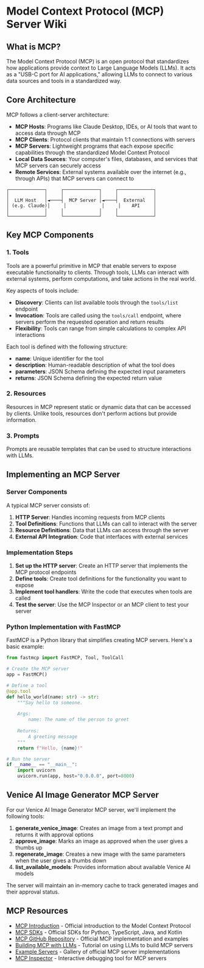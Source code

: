 # Model Context Protocol (MCP) Server Wiki

## What is MCP?

The Model Context Protocol (MCP) is an open protocol that standardizes how applications provide context to Large Language Models (LLMs). It acts as a "USB-C port for AI applications," allowing LLMs to connect to various data sources and tools in a standardized way.

## Core Architecture

MCP follows a client-server architecture:

- **MCP Hosts**: Programs like Claude Desktop, IDEs, or AI tools that want to access data through MCP
- **MCP Clients**: Protocol clients that maintain 1:1 connections with servers
- **MCP Servers**: Lightweight programs that each expose specific capabilities through the standardized Model Context Protocol
- **Local Data Sources**: Your computer's files, databases, and services that MCP servers can securely access
- **Remote Services**: External systems available over the internet (e.g., through APIs) that MCP servers can connect to

```
┌─────────────┐     ┌─────────────┐     ┌─────────────┐
│             │     │             │     │             │
│  LLM Host   │◄────┤  MCP Server │◄────┤  External   │
│ (e.g. Claude)│     │             │     │    API     │
│             │     │             │     │             │
└─────────────┘     └─────────────┘     └─────────────┘
```

## Key MCP Components

### 1. Tools

Tools are a powerful primitive in MCP that enable servers to expose executable functionality to clients. Through tools, LLMs can interact with external systems, perform computations, and take actions in the real world.

Key aspects of tools include:

- **Discovery**: Clients can list available tools through the `tools/list` endpoint
- **Invocation**: Tools are called using the `tools/call` endpoint, where servers perform the requested operation and return results
- **Flexibility**: Tools can range from simple calculations to complex API interactions

Each tool is defined with the following structure:
- **name**: Unique identifier for the tool
- **description**: Human-readable description of what the tool does
- **parameters**: JSON Schema defining the expected input parameters
- **returns**: JSON Schema defining the expected return value

### 2. Resources

Resources in MCP represent static or dynamic data that can be accessed by clients. Unlike tools, resources don't perform actions but provide information.

### 3. Prompts

Prompts are reusable templates that can be used to structure interactions with LLMs.

## Implementing an MCP Server

### Server Components

A typical MCP server consists of:

1. **HTTP Server**: Handles incoming requests from MCP clients
2. **Tool Definitions**: Functions that LLMs can call to interact with the server
3. **Resource Definitions**: Data that LLMs can access through the server
4. **External API Integration**: Code that interfaces with external services

### Implementation Steps

1. **Set up the HTTP server**: Create an HTTP server that implements the MCP protocol endpoints
2. **Define tools**: Create tool definitions for the functionality you want to expose
3. **Implement tool handlers**: Write the code that executes when tools are called
4. **Test the server**: Use the MCP Inspector or an MCP client to test your server

### Python Implementation with FastMCP

FastMCP is a Python library that simplifies creating MCP servers. Here's a basic example:

```python
from fastmcp import FastMCP, Tool, ToolCall

# Create the MCP server
app = FastMCP()

# Define a tool
@app.tool
def hello_world(name: str) -> str:
    """Say hello to someone.
    
    Args:
        name: The name of the person to greet
        
    Returns:
        A greeting message
    """
    return f"Hello, {name}!"

# Run the server
if __name__ == "__main__":
    import uvicorn
    uvicorn.run(app, host="0.0.0.0", port=8000)
```

## Venice AI Image Generator MCP Server

For our Venice AI Image Generator MCP server, we'll implement the following tools:

1. **generate_venice_image**: Creates an image from a text prompt and returns it with approval options
2. **approve_image**: Marks an image as approved when the user gives a thumbs up
3. **regenerate_image**: Creates a new image with the same parameters when the user gives a thumbs down
4. **list_available_models**: Provides information about available Venice AI models

The server will maintain an in-memory cache to track generated images and their approval status.

## MCP Resources

- [MCP Introduction](https://modelcontextprotocol.io/introduction) - Official introduction to the Model Context Protocol
- [MCP SDKs](https://modelcontextprotocol.io/sdks) - Official SDKs for Python, TypeScript, Java, and Kotlin
- [MCP GitHub Repository](https://github.com/modelcontextprotocol) - Official MCP implementation and examples
- [Building MCP with LLMs](https://modelcontextprotocol.io/tutorials/building-mcp-with-llms) - Tutorial on using LLMs to build MCP servers
- [Example Servers](https://modelcontextprotocol.io/examples) - Gallery of official MCP server implementations
- [MCP Inspector](https://modelcontextprotocol.io/docs/tools/inspector) - Interactive debugging tool for MCP servers
